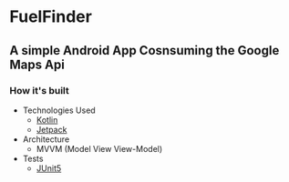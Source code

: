 # FuelFinder 
## A simple Android App Cosnsuming the Google Maps Api
### How it's built
- Technologies Used
  - [Kotlin]("https://kotlinlang.org/docs/home.html")
  - [Jetpack]("https://developer.android.com/jetpack")  
- Architecture
  - MVVM (Model View View-Model)
- Tests
  - [JUnit5]("https://junit.org/junit5/")
  
    
